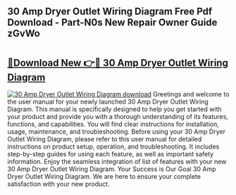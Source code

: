 ## 30 Amp Dryer Outlet Wiring Diagram Free Pdf Download - Part-N0s New Repair Owner Guide zGvWo

# <h2><a href="http://dfo49p.blite.top/?on=30+Amp+Dryer+Outlet+Wiring+Diagram">🔗Download New 👉🔴 30 Amp Dryer Outlet Wiring Diagram</a></h2>

[![30 Amp Dryer Outlet Wiring Diagram download](https://i.imgur.com/lujVjoI.png)](http://dfo49p.blite.top/?on=30+Amp+Dryer+Outlet+Wiring+Diagram)
Greetings and welcome to the user manual for your newly launched 30 Amp Dryer Outlet Wiring Diagram. This manual is specifically designed to help you get started with your product and provide you with a thorough understanding of its features, functions, and capabilities. You will find clear instructions for installation, usage, maintenance, and troubleshooting. Before using your 30 Amp Dryer Outlet Wiring Diagram, please refer to this user manual for detailed instructions on product setup, operation, and troubleshooting. It includes step-by-step guides for using each feature, as well as important safety information. Enjoy the seamless integration of list of features with your new 30 Amp Dryer Outlet Wiring Diagram. Your Success is Our Goal 30 Amp Dryer Outlet Wiring Diagram. We are here to ensure your complete satisfaction with your new product.
